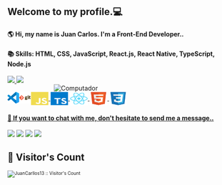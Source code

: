 ## Welcome to my profile.💻
<h4>🌎 Hi, my name is Juan Carlos. I'm a Front-End Developer.. </h4>

<h4>📚 Skills: HTML, CSS, JavaScript, React.js, React Native, TypeScript, Node.js</h4>

 <div>
  <a href="https://github.com/JuanCarllos13">
  <img height="160em" src="https://github-readme-stats.vercel.app/api?username=JuanCarllos13&show_icons=true&theme=dark&include_all_commits=true&count_private=true"/>
  <img height="160em" src="https://github-readme-stats.vercel.app/api/top-langs/?username=JuanCarllos13&layout=compact&langs_count=7&theme=dark"/>
</div>
 <img src="https://raw.githubusercontent.com/MicaelliMedeiros/micaellimedeiros/master/image/computer-illustration.png" min-width="400px" max-width="400px" width="400px" align="right" alt="Computador">
  <div style="display: inline_block"><br>
  <img align="center" alt="Rafa-Js" height="30" width="40" src="https://raw.githubusercontent.com/devicons/devicon/master/icons/javascript/javascript-plain.svg">
  <img align="center" alt="Rafa-Ts" height="30" width="40" src="https://raw.githubusercontent.com/devicons/devicon/master/icons/typescript/typescript-plain.svg">
  <img align="center" alt="Rafa-React" height="30" width="40" src="https://raw.githubusercontent.com/devicons/devicon/master/icons/react/react-original.svg">
  <img align="center" alt="Rafa-HTML" height="30" width="40" src="https://raw.githubusercontent.com/devicons/devicon/master/icons/html5/html5-original.svg">
  <img align="center" alt="Rafa-CSS" height="30" width="40" src="https://raw.githubusercontent.com/devicons/devicon/master/icons/css3/css3-original.svg">
   <img align="left" alt="Visual Studio Code" width="26px" src="https://raw.githubusercontent.com/github/explore/80688e429a7d4ef2fca1e82350fe8e3517d3494d/topics/visual-studio-code/visual-studio-code.png" />
   <img align="left" alt="Git" width="26px" src="https://raw.githubusercontent.com/github/explore/80688e429a7d4ef2fca1e82350fe8e3517d3494d/topics/git/git.png" />
</div>
 <h4> 💌 If you want to chat with me, don't hesitate to send me a message..</h4>
  <p>
  <a href="https://www.instagram.com/juan.carllos_/" target="_blank">
   <img src="https://img.shields.io/badge/-Instagram-%23E4405F?style=for-the-badge&logo=instagram&logoColor=white" target="_blank"></a>
  <a href="https://www.linkedin.com/in/juancarlos13/" target="_blank">
   <img src="https://img.shields.io/badge/-LinkedIn-%230077B5?style=for-the-badge&logo=linkedin&logoColor=white" target="_blank"></a>
     <a href="https://discord.gg/<Juan Carlos>#8477" target="_blank"><img src="https://img.shields.io/badge/Discord-7289DA?style=for-the-badge&logo=discord&logoColor=white" target="_blank"></a> 
  <a href = "mailto:juan2017amaral@gmail.com"><img src="https://img.shields.io/badge/-Gmail-%23333?style=for-the-badge&logo=gmail&logoColor=white" target="_blank"></a>

 </p>
 
 ## 👀 Visitor's Count
 
<div>
<p style="font-size: 10px;"><img src="https://profile-counter.glitch.me/{JuanCarllos13}/count.svg" alt="JuanCarllos13 :: Visitor's Count" /></p>
</div>

  ##

<!--   ![Snake animation](https://github.com/rafaballerini/JuanC/blob/output/github-contribution-grid-snake.svg) -->
 
</div>
